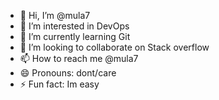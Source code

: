 - 👋 Hi, I’m @mula7
- 👀 I’m interested in DevOps  
- 🌱 I’m currently learning Git
- 💞️ I’m looking to collaborate on Stack overflow  
- 📫 How to reach me @mula7
- 😄 Pronouns: dont/care
- ⚡ Fun fact: Im easy

<!---
mula7/mula7 is a ✨ special ✨ repository because its `README.md` (this file) appears on your GitHub profile.
You can click the Preview link to take a look at your changes.
--->
